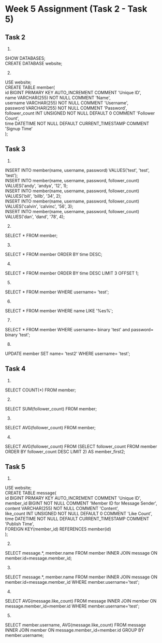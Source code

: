 # Week 5 Assignment (Task 2 - Task 5)

## Task 2
1.
SHOW DATABASES;  
CREATE DATABASE website;  

2.
USE website;  
CREATE TABLE member(  
    id BIGINT PRIMARY KEY AUTO_INCREMENT COMMENT 'Unique ID',  
    name VARCHAR(255) NOT NULL COMMENT 'Name',  
    username VARCHAR(255) NOT NULL COMMENT 'Username',  
    password VARCHAR(255) NOT NULL COMMENT 'Password',  
    follower_count INT UNSIGNED NOT NULL DEFAULT 0 COMMENT 'Follower Count',  
    time DATETIME NOT NULL DEFAULT CURRENT_TIMESTAMP COMMENT 'Signup Time'  
);  

## Task 3
1.
INSERT INTO member(name, username, password) VALUES('test', 'test', 'test');  
INSERT INTO member(name, username, password, follower_count) VALUES('andy', 'andya', '12', 1);  
INSERT INTO member(name, username, password, follower_count) VALUES('bill', 'billb', '34', 2);  
INSERT INTO member(name, username, password, follower_count) VALUES('calvin', 'calvinc', '56', 3);  
INSERT INTO member(name, username, password, follower_count) VALUES('dan', 'dand', '78', 4);  

2.
SELECT * FROM member;
  
3.
SELECT * FROM member ORDER BY time DESC;  


4.
SELECT * FROM member ORDER BY time DESC LIMIT 3 OFFSET 1;  


5.
SELECT * FROM member WHERE username= 'test';  


6.
SELECT * FROM member WHERE name LIKE '%es%';  


7.
SELECT * FROM member WHERE username= binary 'test' and password= binary 'test';  


8.
UPDATE member SET name= 'test2' WHERE username= 'test';  






## Task 4
1.
SELECT COUNT(*) FROM member;  


2.
SELECT SUM(follower_count) FROM member;  


3.
SELECT AVG(follower_count) FROM member;  

4.
SELECT AVG(follower_count) FROM (SELECT follower_count FROM member ORDER BY follower_count DESC LIMIT 2) AS member_first2;  




## Task 5
1.
USE website;  
CREATE TABLE message(  
    id BIGINT PRIMARY KEY AUTO_INCREMENT COMMENT 'Unique ID',  
    member_id BIGINT NOT NULL COMMENT 'Member ID for Message Sender',  
    content VARCHAR(255) NOT NULL COMMENT 'Content',  
    like_count INT UNSIGNED NOT NULL DEFAULT 0 COMMENT 'Like Count',  
    time DATETIME NOT NULL DEFAULT CURRENT_TIMESTAMP COMMENT 'Publish Time',  
    FOREIGN KEY(member_id) REFERENCES member(id)  
);  



2.
SELECT message.*, member.name FROM member INNER JOIN message ON member.id=message.member_id;  



3.
SELECT message.*, member.name FROM member INNER JOIN message ON member.id=message.member_id WHERE member.username='test';  



4.
SELECT AVG(message.like_count) FROM message INNER JOIN member ON message.member_id=member.id WHERE member.username='test';  



5.
SELECT member.username, AVG(message.like_count) FROM message INNER JOIN member ON message.member_id=member.id GROUP BY member.username;  







